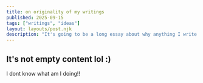 ```yaml
---
title: on originality of my writings
published: 2025-09-15
tags: ["writings", "ideas"]
layout: layouts/post.njk
description: "It's going to be a long essay about why anything I write isn't ever going to be original!"
---
```


## It's not empty content lol :)

I dont know what am I doing!!
